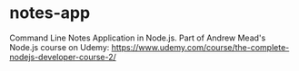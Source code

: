 # notes-app
Command Line Notes Application in Node.js. Part of Andrew Mead's Node.js course on Udemy: https://www.udemy.com/course/the-complete-nodejs-developer-course-2/ 
